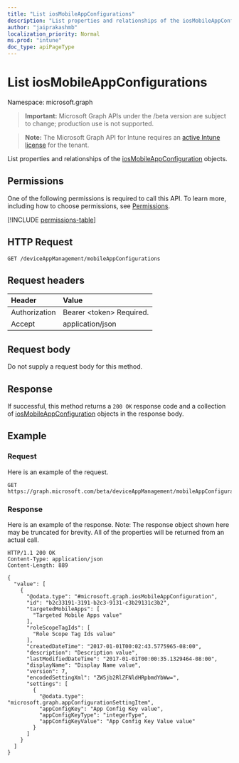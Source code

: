 ```yaml
---
title: "List iosMobileAppConfigurations"
description: "List properties and relationships of the iosMobileAppConfiguration objects."
author: "jaiprakashmb"
localization_priority: Normal
ms.prod: "intune"
doc_type: apiPageType
---
```


# List iosMobileAppConfigurations

Namespace: microsoft.graph

> **Important:** Microsoft Graph APIs under the /beta version are subject to change; production use is not supported.

> **Note:** The Microsoft Graph API for Intune requires an [active Intune license](https://go.microsoft.com/fwlink/?linkid=839381) for the tenant.

List properties and relationships of the [iosMobileAppConfiguration](../resources/intune-apps-iosmobileappconfiguration.md) objects.

## Permissions
One of the following permissions is required to call this API. To learn more, including how to choose permissions, see [Permissions](/graph/permissions-reference).

<!-- { "blockType": "permissions", "name": "intune_apps_iosmobileappconfiguration_list" } -->
[!INCLUDE [permissions-table](../includes/permissions/intune-apps-iosmobileappconfiguration-list-permissions.md)]

## HTTP Request
<!-- {
  "blockType": "ignored"
}
-->
``` http
GET /deviceAppManagement/mobileAppConfigurations
```

## Request headers
|Header|Value|
|:---|:---|
|Authorization|Bearer &lt;token&gt; Required.|
|Accept|application/json|

## Request body
Do not supply a request body for this method.

## Response
If successful, this method returns a `200 OK` response code and a collection of [iosMobileAppConfiguration](../resources/intune-apps-iosmobileappconfiguration.md) objects in the response body.

## Example

### Request
Here is an example of the request.
``` http
GET https://graph.microsoft.com/beta/deviceAppManagement/mobileAppConfigurations
```

### Response
Here is an example of the response. Note: The response object shown here may be truncated for brevity. All of the properties will be returned from an actual call.
``` http
HTTP/1.1 200 OK
Content-Type: application/json
Content-Length: 889

{
  "value": [
    {
      "@odata.type": "#microsoft.graph.iosMobileAppConfiguration",
      "id": "b2c33191-3191-b2c3-9131-c3b29131c3b2",
      "targetedMobileApps": [
        "Targeted Mobile Apps value"
      ],
      "roleScopeTagIds": [
        "Role Scope Tag Ids value"
      ],
      "createdDateTime": "2017-01-01T00:02:43.5775965-08:00",
      "description": "Description value",
      "lastModifiedDateTime": "2017-01-01T00:00:35.1329464-08:00",
      "displayName": "Display Name value",
      "version": 7,
      "encodedSettingXml": "ZW5jb2RlZFNldHRpbmdYbWw=",
      "settings": [
        {
          "@odata.type": "microsoft.graph.appConfigurationSettingItem",
          "appConfigKey": "App Config Key value",
          "appConfigKeyType": "integerType",
          "appConfigKeyValue": "App Config Key Value value"
        }
      ]
    }
  ]
}
```

